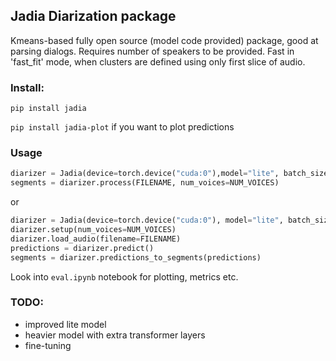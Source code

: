 ## Jadia Diarization package

Kmeans-based fully open source (model code provided) package, good at parsing dialogs. Requires number of speakers to be provided. Fast in 'fast_fit' mode, when clusters are defined using only first slice of audio. 

### Install:
`pip install jadia`

`pip install jadia-plot` if you want to plot predictions

### Usage
```python
diarizer = Jadia(device=torch.device("cuda:0"),model="lite", batch_size=64)
segments = diarizer.process(FILENAME, num_voices=NUM_VOICES)
```
or 
```python
diarizer = Jadia(device=torch.device("cuda:0"), model="lite", batch_size=64)
diarizer.setup(num_voices=NUM_VOICES)
diarizer.load_audio(filename=FILENAME)
predictions = diarizer.predict()
segments = diarizer.predictions_to_segments(predictions)
```

Look into `eval.ipynb` notebook for plotting, metrics etc. 

### TODO:
- improved lite model
- heavier model with extra transformer layers
- fine-tuning
